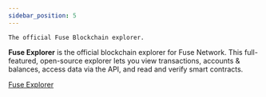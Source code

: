 ```yaml
---
sidebar_position: 5
---
```


`The official Fuse Blockchain explorer.`

**Fuse Explorer** is the official blockchain explorer for Fuse Network. This full-featured, open-source explorer lets you view transactions, accounts & balances, access data via the API, and read and verify smart contracts.

[Fuse Explorer](http://explorer.fuse.io/)
